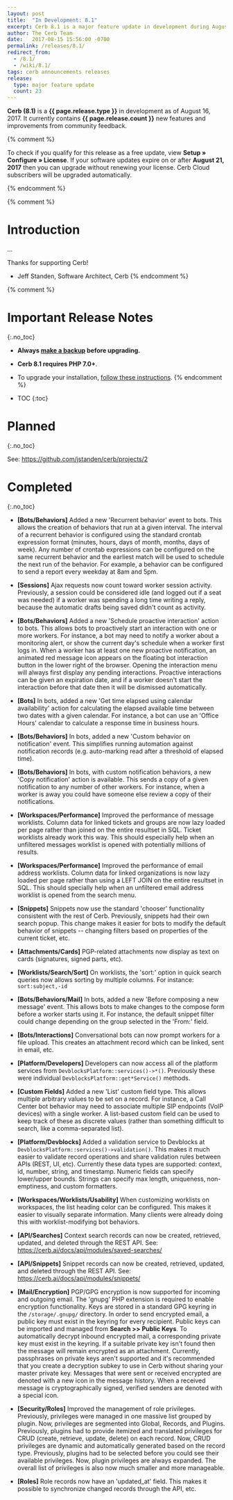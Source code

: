 ```yaml
---
layout: post
title:  "In Development: 8.1"
excerpt: Cerb 8.1 is a major feature update in development during August 2017 with 23+ improvements from community feedback.
author: The Cerb Team
date:   2017-08-15 15:56:00 -0700
permalink: /releases/8.1/
redirect_from:
  - /8.1/
  - /wiki/8.1/
tags: cerb announcements releases
release:
  type: major feature update
  count: 23
---
```


**Cerb (8.1)** is a **{{ page.release.type }}** in development as of August 16, 2017.  It currently contains **{{ page.release.count }}** new features and improvements from community feedback.

{% comment %}
<div class="cerb-box note">
	<p>
		To check if you qualify for this release as a free update, view <b>Setup &raquo; Configure &raquo; License</b>. If your software updates expire on or after <b>August 21, 2017</b> then you can upgrade without renewing your license.  Cerb Cloud subscribers will be upgraded automatically.
	</p>
</div>
{% endcomment %}

{% comment %}
# Introduction
...

Thanks for supporting Cerb!

- Jeff Standen, Software Architect, Cerb
{% endcomment %}

{% comment %}
# Important Release Notes
{:.no_toc}

* **Always [make a backup](/docs/backups) before upgrading.**

* **Cerb 8.1 requires PHP 7.0+**.

* To upgrade your installation, [follow these instructions](/docs/upgrading).
{% endcomment %}

* TOC
{:toc}

# Planned
{:.no_toc}

See: <https://github.com/jstanden/cerb/projects/2>

# Completed
{:.no_toc}

* **[Bots/Behaviors]** Added a new 'Recurrent behavior' event to bots. This allows the creation of behaviors that run at a given interval. The interval of a recurrent behavior is configured using the standard crontab expression format (minutes, hours, days of month, months, days of week). Any number of crontab expressions can be configured on the same recurrent behavior and the earliest match will be used to schedule the next run of the behavior. For example, a behavior can be configured to send a report every weekday at 8am and 5pm.

* **[Sessions]** Ajax requests now count toward worker session activity. Previously, a session could be considered idle (and logged out if a seat was needed) if a worker was spending a long time writing a reply, because the automatic drafts being saved didn't count as activity.

* **[Bots/Behaviors]** Added a new 'Schedule proactive interaction' action to bots. This allows bots to proactively start an interaction with one or more workers. For instance, a bot may need to notify a worker about a monitoring alert, or show the current day's schedule when a worker first logs in. When a worker has at least one new proactive notification, an animated red message icon appears on the floating bot interaction button in the lower right of the browser. Opening the interaction menu will always first display any pending interactions. Proactive interactions can be given an expiration date, and if a worker doesn't start the interaction before that date then it will be dismissed automatically.

* **[Bots]** In bots, added a new 'Get time elapsed using calendar availability' action for calculating the elapsed available time between two dates with a given calendar. For instance, a bot can use an 'Office Hours' calendar to calculate a response time in business hours.

* **[Bots/Behaviors]** In bots, added a new 'Custom behavior on notification' event. This simplifies running automation against notification records (e.g. auto-marking read after a threshold of elapsed time).

* **[Bots/Behaviors]** In bots, with custom notification behaviors, a new 'Copy notification' action is available. This sends a copy of a given notification to any number of other workers. For instance, when a worker is away you could have someone else review a copy of their notifications.

* **[Workspaces/Performance]** Improved the performance of message worklists. Column data for linked tickets and groups are now lazy loaded per page rather than joined on the entire resultset in SQL. Ticket worklists already work this way.  This should especially help when an unfiltered messages worklist is opened with potentially millions of results.

* **[Workspaces/Performance]** Improved the performance of email address worklists. Column data for linked organizations is now lazy loaded per page rather than using a LEFT JOIN on the entire resultset in SQL. This should specially help when an unfiltered email address worklist is opened from the search menu.

* **[Snippets]** Snippets now use the standard 'chooser' functionality consistent with the rest of Cerb. Previously, snippets had their own search popup. This change makes it easier for bots to modify the default behavior of snippets -- changing filters based on properties of the current ticket, etc.

* **[Attachments/Cards]** PGP-related attachments now display as text on cards (signatures, signed parts, etc).

* **[Worklists/Search/Sort]** On worklists, the 'sort:' option in quick search queries now allows sorting by multiple columns. For instance: `sort:subject,-id`

* **[Bots/Behaviors/Mail]** In bots, added a new 'Before composing a new message' event. This allows bots to make changes to the compose form before a worker starts using it. For instance, the default snippet filter could change depending on the group selected in the 'From:' field.

* **[Bots/Interactions]** Conversational bots can now prompt workers for a file upload. This creates an attachment record which can be linked, sent in email, etc.

* **[Platform/Developers]** Developers can now access all of the platform services from `DevblocksPlatform::services()->*()`. Previously these were individual `DevblocksPlatform::get*Service()` methods.

* **[Custom Fields]** Added a new 'List' custom field type. This allows multiple arbitrary values to be set on a record. For instance, a Call Center bot behavior may need to associate multiple SIP endpoints (VoIP devices) with a single worker. A list-based custom field can be used to keep track of these as discrete values (rather than something difficult to search, like a comma-separated list).

* **[Platform/Devblocks]** Added a validation service to Devblocks at `DevblocksPlatform::services()->validation()`. This makes it much easier to validate record operations and share validation rules between APIs (REST, UI, etc). Currently these data types are supported: context, id, number, string, and timestamp. Numeric fields can specify lower/upper bounds. Strings can specify max length, uniqueness, non-emptiness, and custom formatters.

* **[Workspaces/Worklists/Usability]** When customizing worklists on workspaces, the list heading color can be configured. This makes it easier to visually separate information. Many clients were already doing this with worklist-modifying bot behaviors.

* **[API/Searches]** Context search records can now be created, retrieved, updated, and deleted through the REST API.  See: <https://cerb.ai/docs/api/modules/saved-searches/>

* **[API/Snippets]** Snippet records can now be created, retrieved, updated, and deleted through the REST API.  See: <https://cerb.ai/docs/api/modules/snippets/>

* **[Mail/Encryption]** PGP/GPG encryption is now supported for incoming and outgoing email. The 'gnupg' PHP extension is required to enable encryption functionality.  Keys are stored in a standard GPG keyring in the `/storage/.gnupg/` directory. In order to send encrypted email, a public key must exist in the keyring for every recipient. Public keys can be imported and managed from **Search >> Public Keys**. To automatically decrypt inbound encrypted mail, a corresponding private key must exist in the keyring. If a suitable private key isn't found then the message will remain encrypted as an attachment. Currently, passphrases on private keys aren't supported and it's recommended that you create a decryption subkey to use in Cerb without sharing your master private key. Messages that were sent or received encrypted are denoted with a new icon in the message history. When a received message is cryptographically signed, verified senders are denoted with a special icon.

* **[Security/Roles]** Improved the management of role privileges. Previously, privileges were managed in one massive list grouped by plugin. Now, privileges are segmented into Global, Records, and Plugins.  Previously, plugins had to provide itemized and translated privileges for CRUD (create, retrieve, update, delete) on each record. Now, CRUD privileges are dynamic and automatically generated based on the record type. Previously, plugins had to be selected before you could see their available privileges. Now, plugin privileges are always expanded. The overall list of privileges is also now much smaller and more manageable.

* **[Roles]** Role records now have an 'updated_at' field. This makes it possible to synchronize changed records through the API, etc.

